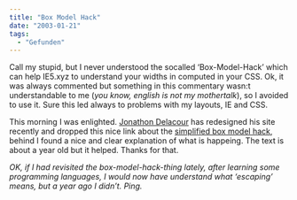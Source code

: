 ```yaml
---
title: "Box Model Hack"
date: "2003-01-21"
tags:
  - "Gefunden"
---
```


Call my stupid, but I never understood the socalled ‘Box-Model-Hack’ which can help IE5.xyz to understand your widths in computed in your CSS. Ok, it was always commented but something in this commentary wasn:t understandable to me (_you know, english is not my mothertalk_), so I avoided to use it. Sure this led always to problems with my layouts, IE and CSS.

This morning I was enlighted. [Jonathon Delacour](http://weblog.delacour.net/archives/000819.html "Jonathon Delacour: Is it better now?") has redesigned his site recently and dropped this nice link about the [simplified box model hack](http://www.doxdesk.com/personal/posts/css/20020212-bmh.html "and.doxdesk.com: personal: posts"), behind I found a nice and clear explanation of what is happeing. The text is about a year old but it helped. Thanks for that.

_OK, if I had revisited the box-model-hack-thing lately, after learning some programming languages, I would now have understand what ‘escaping’ means, but a year ago I didn’t. Ping._
